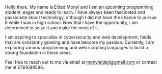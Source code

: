 Hello there. My name is Eldad Monyl and I am an upcoming programming student, eager and ready to learn. 
I have always been fascinated and passionate about technology, although I did not have the chance to pursue it while I was in high school. 
Now that I have the opportunity, I am determined to seize it and make the most of it.

I am aspiring to specialize in cybersecurity and web development, fields that are constantly growing and have become my passion. Currently, I am exploring various programming and web scripting languages to build a strong foundation in these areas.

Feel free to reach out to me via email at monyleldad@gmail.com or contact me at 0791689586.
